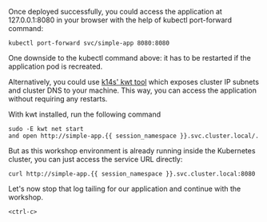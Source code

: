 Once deployed successfully, you could access the application at 127.0.0.1:8080 in your browser with the help of kubectl port-forward command:

```
kubectl port-forward svc/simple-app 8080:8080
```

One downside to the kubectl command above: it has to be restarted if the application pod is recreated.

Alternatively, you could use [k14s' kwt tool](https://github.com/k14s/kwt) which exposes cluster IP subnets and cluster DNS to your machine. This way, you can access the application without requiring any restarts.

With kwt installed, run the following command

```
sudo -E kwt net start 
and open http://simple-app.{{ session_namespace }}.svc.cluster.local/.
```

But as this workshop environment is already running inside the Kubernetes cluster, you can just access the service URL directly:

```execute-2
curl http://simple-app.{{ session_namespace }}.svc.cluster.local:8080
```

Let's now stop that log tailing for our application and continue with the workshop.

```execute-1
<ctrl-c>
```
